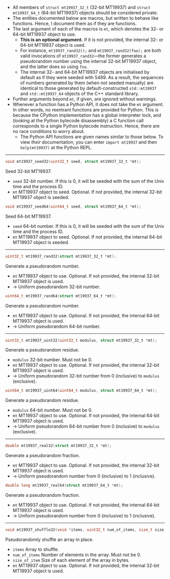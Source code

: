 * All members of `struct mt19937_32_t` (32-bit MT19937) and `struct mt19937_64_t` (64-bit MT19937) objects should be
  considered private.
* The entities documented below are macros, but written to behave like functions. Hence, I document them as if they are
  functions.
* The last argument of each of the macros is `mt`, which denotes the 32- or 64-bit MT19937 object to use.
  * **This is an optional argument.** If it is not provided, the internal 32- or 64-bit MT19937 object is used.
  * For instance, `mt19937_rand32();` and `mt19937_rand32(foo);` are both valid invocations of `mt19937_rand32`—the
    former generates a pseudorandom number using the internal 32-bit MT19937 object, and the latter does so using
    `foo`.
  * The internal 32- and 64-bit MT19937 objects are initialised by default as if they were seeded with 5489. As a
    result, the sequences of numbers generated by them (when not seeded manually) are identical to those generated by
    default-constructed `std::mt19937` and `std::mt19937_64` objects of the C++ standard library.
* Further arguments beyond `mt`, if given, are ignored without warnings.
* Whenever a function has a Python API, it does not take the `mt` argument. In other words, no reentrant functions are
  provided for Python. This is because the CPython implementation has a global interpreter lock, and (looking at the
  Python bytecode disassembly) a C function call corresponds to a single Python bytecode instruction. Hence, there are
  no race conditions to worry about.
  * The Python API functions are given names similar to those below. To view *their* documentation, you can enter
    `import mt19937` and then `help(mt19937)` at the Python REPL.

---

```C
void mt19937_seed32(uint32_t seed, struct mt19937_32_t *mt);
```
Seed 32-bit MT19937.
* `seed` 32-bit number. If this is 0, it will be seeded with the sum of the Unix time and the process ID.
* `mt` MT19937 object to seed. Optional. If not provided, the internal 32-bit MT19937 object is seeded.

```C
void mt19937_seed64(uint64_t seed, struct mt19937_64_t *mt);
```
Seed 64-bit MT19937.
* `seed` 64-bit number. If this is 0, it will be seeded with the sum of the Unix time and the process ID.
* `mt` MT19937 object to seed. Optional. If not provided, the internal 64-bit MT19937 object is seeded.

---

```C
uint32_t mt19937_rand32(struct mt19937_32_t *mt);
```
Generate a pseudorandom number.
* `mt` MT19937 object to use. Optional. If not provided, the internal 32-bit MT19937 object is used.
* → Uniform pseudorandom 32-bit number.

```C
uint64_t mt19937_rand64(struct mt19937_64_t *mt);
```
Generate a pseudorandom number.
* `mt` MT19937 object to use. Optional. If not provided, the internal 64-bit MT19937 object is used.
* → Uniform pseudorandom 64-bit number.

---

```C
uint32_t mt19937_uint32(uint32_t modulus, struct mt19937_32_t *mt);
```
Generate a pseudorandom residue.
* `modulus` 32-bit number. Must not be 0.
* `mt` MT19937 object to use. Optional. If not provided, the internal 32-bit MT19937 object is used.
* → Uniform pseudorandom 32-bit number from 0 (inclusive) to `modulus` (exclusive).

```C
uint64_t mt19937_uint64(uint64_t modulus, struct mt19937_64_t *mt);
```
Generate a pseudorandom residue.
* `modulus` 64-bit number. Must not be 0.
* `mt` MT19937 object to use. Optional. If not provided, the internal 64-bit MT19937 object is used.
* → Uniform pseudorandom 64-bit number from 0 (inclusive) to `modulus` (exclusive).

---

```C
double mt19937_real32(struct mt19937_32_t *mt);
```
Generate a pseudorandom fraction.
* `mt` MT19937 object to use. Optional. If not provided, the internal 32-bit MT19937 object is used.
* → Uniform pseudorandom number from 0 (inclusive) to 1 (inclusive).

```C
double long mt19937_real64(struct mt19937_64_t *mt);
```
Generate a pseudorandom fraction.
* `mt` MT19937 object to use. Optional. If not provided, the internal 64-bit MT19937 object is used.
* → Uniform pseudorandom number from 0 (inclusive) to 1 (inclusive).

---

```C
void mt19937_shuffle32(void *items, uint32_t num_of_items, size_t size_of_item, struct mt19937_32_t *mt);
```
Pseudorandomly shuffle an array in place.
* `items` Array to shuffle.
* `num_of_items` Number of elements in the array. Must not be 0.
* `size_of_item` Size of each element of the array in bytes.
* `mt` MT19937 object to use. Optional. If not provided, the internal 32-bit MT19937 object is used.
